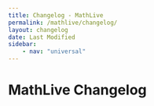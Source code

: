 ```yaml
---
title: Changelog - MathLive
permalink: /mathlive/changelog/
layout: changelog
date: Last Modified
sidebar:
    - nav: "universal"
---
```

# MathLive Changelog


